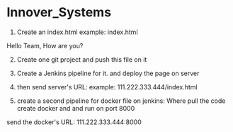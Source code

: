 # Innover_Systems

1) Create an index.html
example:
index.html
<html>
Hello Team, How are you?
</html>

2) Create one git project and push this file on it

3) Create a Jenkins pipeline for it. and deploy the page on server

4) then send server's URL:
example: 111.222.333.444/index.html

5) create a second pipeline for docker file on jenkins:
Where pull the code create docker and and run on port 8000

send the docker's URL:  111.222.333.444:8000
